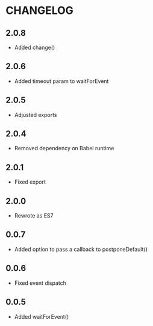 # CHANGELOG

## 2.0.8

* Added change()

## 2.0.6

* Added timeout param to waitForEvent

## 2.0.5

* Adjusted exports

## 2.0.4

* Removed dependency on Babel runtime

## 2.0.1

* Fixed export

## 2.0.0

* Rewrote as ES7

## 0.0.7

* Added option to pass a callback to postponeDefault()

## 0.0.6

* Fixed event dispatch

## 0.0.5

* Added waitForEvent()
